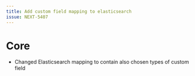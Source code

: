 ```yaml
---
title: Add custom field mapping to elasticsearch
issue: NEXT-5407
---
```

# Core
* Changed Elasticsearch mapping to contain also chosen types of custom field
